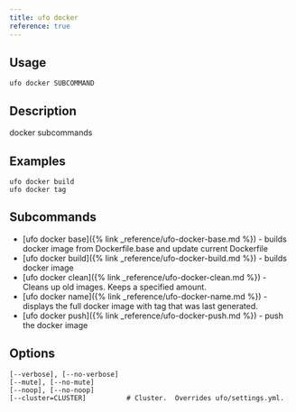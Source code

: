 ```yaml
---
title: ufo docker
reference: true
---
```


## Usage

    ufo docker SUBCOMMAND

## Description

docker subcommands

## Examples

    ufo docker build
    ufo docker tag

## Subcommands

* [ufo docker base]({% link _reference/ufo-docker-base.md %}) - builds docker image from Dockerfile.base and update current Dockerfile
* [ufo docker build]({% link _reference/ufo-docker-build.md %}) - builds docker image
* [ufo docker clean]({% link _reference/ufo-docker-clean.md %}) - Cleans up old images. Keeps a specified amount.
* [ufo docker name]({% link _reference/ufo-docker-name.md %}) - displays the full docker image with tag that was last generated.
* [ufo docker push]({% link _reference/ufo-docker-push.md %}) - push the docker image

## Options

```
[--verbose], [--no-verbose]  
[--mute], [--no-mute]        
[--noop], [--no-noop]        
[--cluster=CLUSTER]          # Cluster.  Overrides ufo/settings.yml.
```

